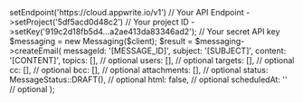 <?php

use Appwrite\Client;
use Appwrite\Services\Messaging;

$client = (new Client())
    ->setEndpoint('https://cloud.appwrite.io/v1') // Your API Endpoint
    ->setProject('5df5acd0d48c2') // Your project ID
    ->setKey('919c2d18fb5d4...a2ae413da83346ad2'); // Your secret API key

$messaging = new Messaging($client);

$result = $messaging->createEmail(
    messageId: '[MESSAGE_ID]',
    subject: '[SUBJECT]',
    content: '[CONTENT]',
    topics: [], // optional
    users: [], // optional
    targets: [], // optional
    cc: [], // optional
    bcc: [], // optional
    attachments: [], // optional
    status: MessageStatus::DRAFT(), // optional
    html: false, // optional
    scheduledAt: '' // optional
);